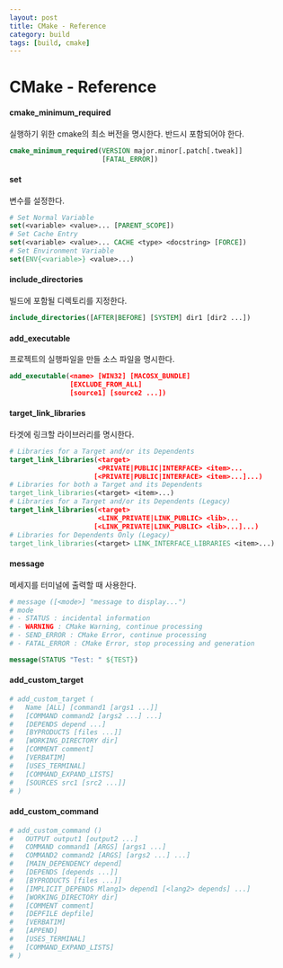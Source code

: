 ```yaml
---
layout: post
title: CMake - Reference
category: build
tags: [build, cmake]
---
```




# CMake - Reference

#### cmake_minimum_required

실행하기 위한 cmake의 최소 버전을 명시한다. 반드시 포함되어야 한다.

```cmake
cmake_minimum_required(VERSION major.minor[.patch[.tweak]]
                       [FATAL_ERROR])
```

#### set

변수를 설정한다.

```cmake
# Set Normal Variable
set(<variable> <value>... [PARENT_SCOPE])
# Set Cache Entry
set(<variable> <value>... CACHE <type> <docstring> [FORCE])
# Set Environment Variable
set(ENV{<variable>} <value>...)
```

#### include_directories

빌드에 포함될 디렉토리를 지정한다.

```cmake
include_directories([AFTER|BEFORE] [SYSTEM] dir1 [dir2 ...])
```

#### add_executable

프로젝트의 실행파일을 만들 소스 파일을 명시한다.

```cmake
add_executable(<name> [WIN32] [MACOSX_BUNDLE]
               [EXCLUDE_FROM_ALL]
               [source1] [source2 ...])
```

#### target_link_libraries

타겟에 링크할 라이브러리를 명시한다.

```cmake
# Libraries for a Target and/or its Dependents
target_link_libraries(<target>
                      <PRIVATE|PUBLIC|INTERFACE> <item>...
                     [<PRIVATE|PUBLIC|INTERFACE> <item>...]...)
# Libraries for both a Target and its Dependents                     
target_link_libraries(<target> <item>...)
# Libraries for a Target and/or its Dependents (Legacy)
target_link_libraries(<target>
                      <LINK_PRIVATE|LINK_PUBLIC> <lib>...
                     [<LINK_PRIVATE|LINK_PUBLIC> <lib>...]...)
# Libraries for Dependents Only (Legacy)
target_link_libraries(<target> LINK_INTERFACE_LIBRARIES <item>...)
```

#### message

메세지를 터미널에 출력할 때 사용한다.

```cmake
# message ([<mode>] "message to display...")
# mode
# - STATUS : incidental information
# - WARNING : CMake Warning, continue processing
# - SEND_ERROR : CMake Error, continue processing
# - FATAL_ERROR : CMake Error, stop processing and generation

message(STATUS "Test: " ${TEST})
```

#### add_custom_target

```cmake
# add_custom_target (
#	Name [ALL] [command1 [args1 ...]]
#	[COMMAND command2 [args2 ...] ...]
#	[DEPENDS depend ...]
#	[BYPRODUCTS [files ...]]
#	[WORKING_DIRECTORY dir]
#	[COMMENT comment]
#	[VERBATIM]
#	[USES_TERMINAL]
#	[COMMAND_EXPAND_LISTS]
#	[SOURCES src1 [src2 ...]]
# )
```

#### add_custom_command

```cmake
# add_custom_command ()
#	OUTPUT output1 [output2 ...]
#	COMMAND command1 [ARGS] [args1 ...]
#	COMMAND2 command2 [ARGS] [args2 ...] ...]
#	[MAIN_DEPENDENCY depend]
#	[DEPENDS [depends ...]]
#	[BYPRODUCTS [files ...]]
#	[IMPLICIT_DEPENDS Mlang1> depend1 [<lang2> depends] ...]
#	[WORKING_DIRECTORY dir]
#	[COMMENT comment]
#	[DEPFILE depfile]
#	[VERBATIM]
#	[APPEND]
#	[USES_TERMINAL]
#	[COMMAND_EXPAND_LISTS]
# )
```

